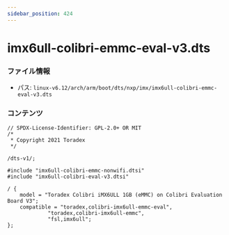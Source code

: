 ```yaml
---
sidebar_position: 424
---
```

# imx6ull-colibri-emmc-eval-v3.dts

### ファイル情報

- パス: `linux-v6.12/arch/arm/boot/dts/nxp/imx/imx6ull-colibri-emmc-eval-v3.dts`

### コンテンツ

```dts
// SPDX-License-Identifier: GPL-2.0+ OR MIT
/*
 * Copyright 2021 Toradex
 */

/dts-v1/;

#include "imx6ull-colibri-emmc-nonwifi.dtsi"
#include "imx6ull-colibri-eval-v3.dtsi"

/ {
	model = "Toradex Colibri iMX6ULL 1GB (eMMC) on Colibri Evaluation Board V3";
	compatible = "toradex,colibri-imx6ull-emmc-eval",
		     "toradex,colibri-imx6ull-emmc",
		     "fsl,imx6ull";
};

```
